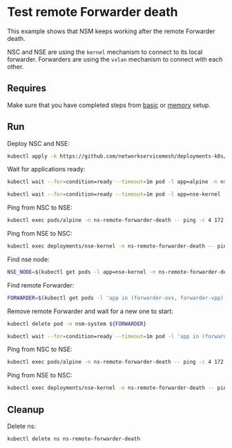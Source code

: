 # Test remote Forwarder death

This example shows that NSM keeps working after the remote Forwarder death.

NSC and NSE are using the `kernel` mechanism to connect to its local forwarder.
Forwarders are using the `vxlan` mechanism to connect with each other.

## Requires

Make sure that you have completed steps from [basic](../../basic) or [memory](../../memory) setup.

## Run

Deploy NSC and NSE:
```bash
kubectl apply -k https://github.com/networkservicemesh/deployments-k8s/examples/heal/remote-forwarder-death?ref=2b49583cdd7fcde16a43b2f4e24ba222e1b7cdbf
```

Wait for applications ready:
```bash
kubectl wait --for=condition=ready --timeout=1m pod -l app=alpine -n ns-remote-forwarder-death
```
```bash
kubectl wait --for=condition=ready --timeout=1m pod -l app=nse-kernel -n ns-remote-forwarder-death
```

Ping from NSC to NSE:
```bash
kubectl exec pods/alpine -n ns-remote-forwarder-death -- ping -c 4 172.16.1.100
```

Ping from NSE to NSC:
```bash
kubectl exec deployments/nse-kernel -n ns-remote-forwarder-death -- ping -c 4 172.16.1.101
```

Find nse node:
```bash
NSE_NODE=$(kubectl get pods -l app=nse-kernel -n ns-remote-forwarder-death --template '{{range .items}}{{.spec.nodeName}}{{"\n"}}{{end}}')
```

Find remote Forwarder:
```bash
FORWARDER=$(kubectl get pods -l 'app in (forwarder-ovs, forwarder-vpp)' --field-selector spec.nodeName==${NSE_NODE} -n nsm-system --template '{{range .items}}{{.metadata.name}}{{"\n"}}{{end}}')
```

Remove remote Forwarder and wait for a new one to start:
```bash
kubectl delete pod -n nsm-system ${FORWARDER}
```
```bash
kubectl wait --for=condition=ready --timeout=1m pod -l 'app in (forwarder-ovs, forwarder-vpp)' --field-selector spec.nodeName==${NSE_NODE} -n nsm-system
```

Ping from NSC to NSE:
```bash
kubectl exec pods/alpine -n ns-remote-forwarder-death -- ping -c 4 172.16.1.100
```

Ping from NSE to NSC:
```bash
kubectl exec deployments/nse-kernel -n ns-remote-forwarder-death -- ping -c 4 172.16.1.101
```

## Cleanup

Delete ns:
```bash
kubectl delete ns ns-remote-forwarder-death
```
